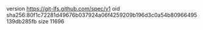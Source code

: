 version https://git-lfs.github.com/spec/v1
oid sha256:80f1c72281d49676b037924a06f4259209b196d3c0a54b80966495139db285fb
size 11696
